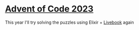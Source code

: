 # [Advent of Code 2023](https://adventofcode.com/)

This year I'll try solving the puzzles using Elixir + [Livebook](https://livebook.dev/) again
